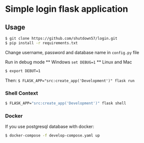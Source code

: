 # Simple login flask application

## Usage

```bash
$ git clone https://github.com/shutdown57/login.git
$ pip install -r requirements.txt
```
Change username, password and database name in ```config.py``` file

Run in debug mode 
** Windows ```set DEBUG=1```
** Linux and Mac
```bash
$ export DEBUT=1
```

Then: ```$ FLASK_APP="src:create_app('Development')" flask run```

### Shell Context
```bash
$ FLASK_APP="src:create_app('Development')" flask shell
```

### Docker
If you use postgresql database with docker:
```bash
$ docker-compose -f develop-compose.yaml up
```
